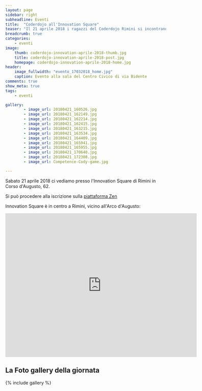 ```yaml
---
layout: page
sidebar: right
subheadline: Eventi
title:  "Coderdojo all'Innovation Square"
teaser: "Il 21 aprile 2018 i ragazzi del Coderdojo Rimini si incontrano all'Innovation Square"
breadcrumb: true
categories:
    - eventi
image:
    thumb: coderdojo-innovation-aprile-2018-thumb.jpg
    title: coderdojo-innovation-aprile-2018-post.jpg
    homepage: coderdojo-innovation-aprile-2018-home.jpg
header:
    image_fullwidth: "evento_17032018_home.jpg"
    caption: Evento alla sala del Centro Civico di via Bidente
comments: true
show_meta: true
tags:
    - eventi

gallery:
        - image_url: 20180421_160526.jpg
        - image_url: 20180421_162149.jpg
        - image_url: 20180421_162214.jpg
        - image_url: 20180421_162415.jpg  
        - image_url: 20180421_163215.jpg     
        - image_url: 20180421_163534.jpg
        - image_url: 20180421_164409.jpg
        - image_url: 20180421_165941.jpg
        - image_url: 20180421_165955.jpg
        - image_url: 20180421_170640.jpg
        - image_url: 20180421_172308.jpg
        - image_url: Competence-Cody-game.jpg

---
```

Sabato 21 aprile 2018 ci vediamo presso l'Innovation Square di Rimini in Corso d'Augusto, 62.

Si può procedere alla iscrizione sulla [piattaforma Zen](https://zen.coderdojo.com/dojo/3148c898-d114-43f8-98de-e02bf0e167f3/event/f99993ec-9b50-4fd0-887e-9d67810a1185)

Innovation Square è in centro a Rimini, vicino all'Arco d'Augusto:
<iframe src="https://www.google.com/maps/embed?pb=!1m18!1m12!1m3!1d2867.206397874127!2d12.567132815510934!3d44.05844647910945!2m3!1f0!2f0!3f0!3m2!1i1024!2i768!4f13.1!3m3!1m2!1s0x132cc3a3e634cc1b%3A0x7d8eea11445e556a!2sRimini+Innovation+Square!5e0!3m2!1sit!2sit!4v1512163784478" width="600" height="450" frameborder="0" style="border:0" allowfullscreen></iframe>

## La Foto gallery della giornata
{% include gallery %}
